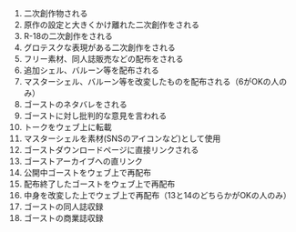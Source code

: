 1. 二次創作物される
2. 原作の設定と大きくかけ離れた二次創作をされる
3. R-18の二次創作をされる
4. グロテスクな表現がある二次創作をされる
5. フリー素材、同人誌販売などの配布をされる
6. 追加シェル、バルーン等を配布される
7. マスターシェル、バルーン等を改変したものを配布される（6がOKの人のみ）
8. ゴーストのネタバレをされる
9. ゴーストに対し批判的な意見を言われる
10. トークをウェブ上に転載
11. マスターシェルを素材(SNSのアイコンなど)として使用
12. ゴーストダウンロードページに直接リンクされる
13. ゴーストアーカイブへの直リンク
14. 公開中ゴーストをウェブ上で再配布
15. 配布終了したゴーストをウェブ上で再配布
16. 中身を改変した上でウェブ上で再配布（13と14のどちらかがOKの人のみ）
17. ゴーストの同人誌収録
18. ゴーストの商業誌収録
